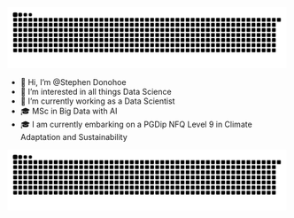 <p align="center">
  <img src="https://github.com/StefanosSt/StefanosSt/blob/main/github-user-contribution.svg" alt="snake">
</p>
<!---
StephenJudeD/StephenJudeD is a ✨ special ✨ repository because its `README.md` (this file) appears on your GitHub profile.
You can click the Preview link to take a look at your changes.
--->


- 👋 Hi, I’m @Stephen Donohoe
- 👀 I’m interested in all things Data Science 
- 🌱 I’m currently working as a Data Scientist
- 🎓 MSc in Big Data with AI
- 🎓 I am currently embarking on a PGDip NFQ Level 9 in Climate Adaptation and Sustainability 

<p align="center">
  <img src="https://github.com/StefanosSt/StefanosSt/blob/main/github-user-contribution.svg" alt="snake">
</p>
<!---
StephenJudeD/StephenJudeD is a ✨ special ✨ repository because its `README.md` (this file) appears on your GitHub profile.
You can click the Preview link to take a look at your changes.
--->
